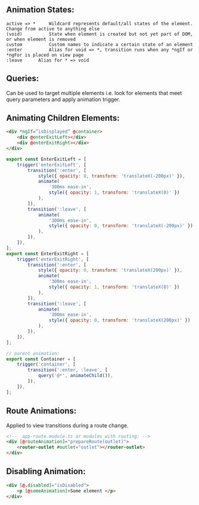 ## Animation States:
```
active => *   	Wildcard represents default/all states of the element. Change from active to anything else
(void)        	State when element is created but not yet part of DOM, or when element is removed
custom        	Custom names to indicate a certain state of an element
:enter        	Alias for void => *, transition runs when any *ngIf or *ngFor is placed on view page
:leave		Alias for * => void
```
## Queries:
Can be used to target multiple elements i.e. look for elements that meet query parameters and apply animation trigger.

## Animating Children Elements:
```html
<div *ngIf=”isDisplayed” @container>
	<div @enterExitLeft></div>
	<div @enterExitRight></div>
</div>
```
```javascript
export const EnterExitLeft = [
    trigger('enterExitLeft', [
        transition(':enter', [
            style({ opacity: 0, transform: 'translateX(-200px)' }),
            animate(
                '300ms ease-in',
                style({ opacity: 1, transform: 'translateX(0)' })
            ),
    	]),
	    transition(':leave', [
            animate(
                '300ms ease-in',
                style({ opacity: 0, transform: 'translateX(-200px)' })
            ),
	    ]),
    ]),
];
export const EnterExitRight = [
    trigger('enterExitRight', [
        transition(':enter', [
            style({ opacity: 0, transform: 'translateX(200px)' }),
            animate(
                '300ms ease-in',
                style({ opacity: 1, transform: 'translateX(0)' })
            ),
        ]),
        transition(':leave', [
            animate(
                '300ms ease-in',
                style({ opacity: 0, transform: 'translateX(200px)' })
	        ),
        ]),
	]),
];

// parent animation:
export const Container = [
	trigger('container', [
		transition(':enter, :leave', [
			query('@*', animateChild()),  
		]),
	]),
];
```

## Route Animations:
Applied to view transitions during a route change.
```html
<!--  app-route.module.ts or modules with routing: -->
<div [@routeAnimation]="prepareRoute(outlet)">
	<router-outlet #outlet="outlet"></router-outlet>
</div>
```

## Disabling Animation:
```html
<div [@.disabled]="isDisabled">
	<p [@someAnimation]>Some element </p>
</div>
```
